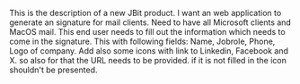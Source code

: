 This is the description of a new JBit product. I want an web application to generate an signature for mail clients. Need to have all Microsoft clients and MacOS mail. This end user needs to fill out the information which needs to come in the signature. This with following fields: Name, Jobrole, Phone, Logo of company. Add also some icons with link to Linkedin, Facebook and X. so also for that the URL needs to be provided. if it is not filled in the icon shouldn't be presented. 
